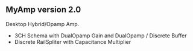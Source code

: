 ## MyAmp version 2.0

Desktop Hybrid/Opamp Amp.

- 3CH Schema with DualOpamp Gain and DualOpamp / Discrete Buffer
- Discrete RailSpliter with Capacitance Multiplier


